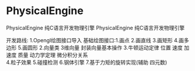 # PhysicalEngine
PhysicalEngine  纯C语言开发物理引擎
PhysicalEngine  纯C语言开发物理引擎


开发路线:
	1.Opengl绘图接口导入
		基础绘图接口:1.画点 2.画直线   3.画矩形   4.画多边形  5.画圆形
	2.向量类
		3维向量 封装向量基本操作
	3.牛顿运动定律
		位置 速度 加速度 质量 动力学定理  微分积分关系  
	4.粒子效果
	5.碰撞检测
	6.钢体引擎 
	7.基于力矩的旋转实现(辅助 四元数)
